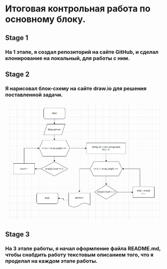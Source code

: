 # Итоговая контрольная работа по основному блоку.


## Stage 1

### На 1 этапе, я создал репозиторий на сайте **GitHub**, и сделал клонирование на локальный, для работы с ним.

## Stage 2

### Я нарисовал блок-схему на сайте **draw.io** для решения поставленной задачи. 
![Скрин Блок-Схемы](stage_2.png)

## Stage 3

### На 3 этапе работы, я начал оформление файла README.md, чтобы снабдить работу текстовым описанием того, что я проделал на каждом этапе работы.
